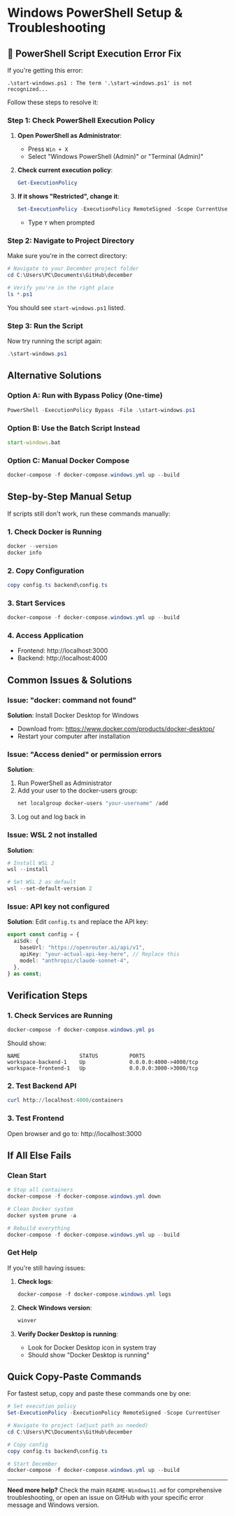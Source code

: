 # Windows PowerShell Setup & Troubleshooting

## 🚨 PowerShell Script Execution Error Fix

If you're getting this error:
```
.\start-windows.ps1 : The term '.\start-windows.ps1' is not recognized...
```

Follow these steps to resolve it:

### Step 1: Check PowerShell Execution Policy

1. **Open PowerShell as Administrator**:
   - Press `Win + X`
   - Select "Windows PowerShell (Admin)" or "Terminal (Admin)"

2. **Check current execution policy**:
   ```powershell
   Get-ExecutionPolicy
   ```

3. **If it shows "Restricted", change it**:
   ```powershell
   Set-ExecutionPolicy -ExecutionPolicy RemoteSigned -Scope CurrentUser
   ```
   - Type `Y` when prompted

### Step 2: Navigate to Project Directory

Make sure you're in the correct directory:

```powershell
# Navigate to your December project folder
cd C:\Users\PC\Documents\GitHub\december

# Verify you're in the right place
ls *.ps1
```

You should see `start-windows.ps1` listed.

### Step 3: Run the Script

Now try running the script again:

```powershell
.\start-windows.ps1
```

## Alternative Solutions

### Option A: Run with Bypass Policy (One-time)
```powershell
PowerShell -ExecutionPolicy Bypass -File .\start-windows.ps1
```

### Option B: Use the Batch Script Instead
```cmd
start-windows.bat
```

### Option C: Manual Docker Compose
```powershell
docker-compose -f docker-compose.windows.yml up --build
```

## Step-by-Step Manual Setup

If scripts still don't work, run these commands manually:

### 1. Check Docker is Running
```powershell
docker --version
docker info
```

### 2. Copy Configuration
```powershell
copy config.ts backend\config.ts
```

### 3. Start Services
```powershell
docker-compose -f docker-compose.windows.yml up --build
```

### 4. Access Application
- Frontend: http://localhost:3000
- Backend: http://localhost:4000

## Common Issues & Solutions

### Issue: "docker: command not found"
**Solution**: Install Docker Desktop for Windows
- Download from: https://www.docker.com/products/docker-desktop/
- Restart your computer after installation

### Issue: "Access denied" or permission errors
**Solution**: 
1. Run PowerShell as Administrator
2. Add your user to the docker-users group:
   ```powershell
   net localgroup docker-users "your-username" /add
   ```
3. Log out and log back in

### Issue: WSL 2 not installed
**Solution**:
```powershell
# Install WSL 2
wsl --install

# Set WSL 2 as default
wsl --set-default-version 2
```

### Issue: API key not configured
**Solution**: Edit `config.ts` and replace the API key:
```typescript
export const config = {
  aiSdk: {
    baseUrl: "https://openrouter.ai/api/v1",
    apiKey: "your-actual-api-key-here", // Replace this
    model: "anthropic/claude-sonnet-4",
  },
} as const;
```

## Verification Steps

### 1. Check Services are Running
```powershell
docker-compose -f docker-compose.windows.yml ps
```

Should show:
```
NAME                   STATUS          PORTS
workspace-backend-1    Up              0.0.0.0:4000->4000/tcp
workspace-frontend-1   Up              0.0.0.0:3000->3000/tcp
```

### 2. Test Backend API
```powershell
curl http://localhost:4000/containers
```

### 3. Test Frontend
Open browser and go to: http://localhost:3000

## If All Else Fails

### Clean Start
```powershell
# Stop all containers
docker-compose -f docker-compose.windows.yml down

# Clean Docker system
docker system prune -a

# Rebuild everything
docker-compose -f docker-compose.windows.yml up --build
```

### Get Help
If you're still having issues:

1. **Check logs**:
   ```powershell
   docker-compose -f docker-compose.windows.yml logs
   ```

2. **Check Windows version**:
   ```powershell
   winver
   ```

3. **Verify Docker Desktop is running**:
   - Look for Docker Desktop icon in system tray
   - Should show "Docker Desktop is running"

## Quick Copy-Paste Commands

For fastest setup, copy and paste these commands one by one:

```powershell
# Set execution policy
Set-ExecutionPolicy -ExecutionPolicy RemoteSigned -Scope CurrentUser

# Navigate to project (adjust path as needed)
cd C:\Users\PC\Documents\GitHub\december

# Copy config
copy config.ts backend\config.ts

# Start December
docker-compose -f docker-compose.windows.yml up --build
```

---

**Need more help?** Check the main `README-Windows11.md` for comprehensive troubleshooting, or open an issue on GitHub with your specific error message and Windows version.
